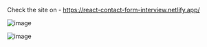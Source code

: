Check the site on - https://react-contact-form-interview.netlify.app/

![image](https://github.com/user-attachments/assets/97db374f-7118-422d-8573-25d485d3aa24)

![image](https://github.com/user-attachments/assets/0b4c150d-cd8d-4b9b-8b9e-4f16fcfd6553)
